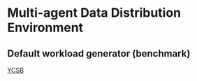 # Multi-agent Data Distribution Environment

## Default workload generator (benchmark)

[YCSB](https://github.com/brianfrankcooper/YCSB)
